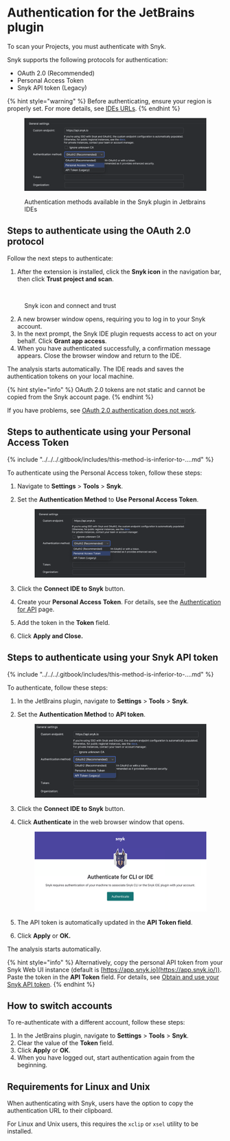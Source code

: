 # Authentication for the JetBrains plugin

To scan your Projects, you must authenticate with Snyk.&#x20;

Snyk supports the following protocols for authentication:

* OAuth 2.0 (Recommended)
* Personal Access Token
* Snyk API token (Legacy)

{% hint style="warning" %}
Before authenticating, ensure your region is properly set. For more details, see [IDEs URLs](../../../working-with-snyk/regional-hosting-and-data-residency.md#ides-urls).
{% endhint %}

<figure><img src="../../../.gitbook/assets/image (68).png" alt=""><figcaption><p>Authentication methods available in the Snyk plugin in Jetbrains IDEs</p></figcaption></figure>

## Steps to authenticate using the OAuth 2.0 protocol

Follow the next steps to authenticate:

1. After the extension is installed, click the **Snyk icon** in the navigation bar, then click **Trust project and scan**.

<figure><img src="../../../.gitbook/assets/Screenshot 2025-06-03 at 11.17.13 AM.png" alt=""><figcaption><p>Snyk icon and connect and trust</p></figcaption></figure>

2. A new browser window opens, requiring you to log in to your Snyk account.
3. In the next prompt, the Snyk IDE plugin requests access to act on your behalf. Click **Grant app access**.
4. When you have authenticated successfully, a confirmation message appears. Close the browser window and return to the IDE.

The analysis starts automatically. The IDE reads and saves the authentication tokens on your local machine.&#x20;

{% hint style="info" %}
OAuth 2.0 tokens are not static and cannot be copied from the Snyk account page.
{% endhint %}

If you have problems, see [OAuth 2.0 authentication does not work](../../../cli-ide-and-ci-cd-integrations/snyk-ide-plugins-and-extensions/troubleshooting-ides/how-to-set-environment-variables-by-operating-system-os-for-ides-and-cli-1.md).

## Steps to authenticate using your Personal Access Token

{% include "../../../.gitbook/includes/this-method-is-inferior-to-....md" %}

To authenticate using the Personal Access token, follow these steps:

1. Navigate to  **Settings** > **Tools** > **Snyk**.
2.  Set the **Authentication Method** to **Use Personal Access Token**.

    <figure><img src="../../../.gitbook/assets/image (69).png" alt=""><figcaption></figcaption></figure>
3. Click the **Connect IDE to Snyk** button.
4. Create your **Personal Access** **Token**. For details, see the [Authentication for API](../../../snyk-api/authentication-for-api/) page.&#x20;
5. Add the token in the **Token** field.
6. Click **Apply and Close.**

## Steps to authenticate using your Snyk API token

{% include "../../../.gitbook/includes/this-method-is-inferior-to-....md" %}

To authenticate, follow these steps:

1. In the JetBrains plugin, navigate to **Settings** > **Tools** > **Snyk**.
2.  Set the **Authentication Method** to **API token**.

    <figure><img src="../../../.gitbook/assets/image (70).png" alt=""><figcaption></figcaption></figure>
3. Click the **Connect IDE to Snyk** button.
4.  Click **Authenticate** in the web browser window that opens.

    <figure><img src="../../../.gitbook/assets/image (47).png" alt=""><figcaption></figcaption></figure>
5. The API token is automatically updated in the **API Token field**.
6. Click **Apply** or **OK.**

The analysis starts automatically.

{% hint style="info" %}
Alternatively, copy the personal API token from your Snyk Web UI instance (default is [https://app.snyk.io](https://app.snyk.io/)). Paste the token in the **API Token** field.  For details, see [Obtain and use your Snyk API token](../../../getting-started/#obtain-and-use-your-snyk-api-token).
{% endhint %}

## How to switch accounts

To re-authenticate with a different account, follow these steps:

1. In the JetBrains plugin, navigate to **Settings** > **Tools** > **Snyk**.
2. Clear the value of the **Token** field.
3. Click **Apply** or **OK**.
4. When you have logged out, start authentication again from the beginning.

## Requirements for Linux and Unix

When authenticating with Snyk, users have the option to copy the authentication URL to their clipboard.

For Linux and Unix users, this requires the `xclip` or `xsel` utility to be installed.
